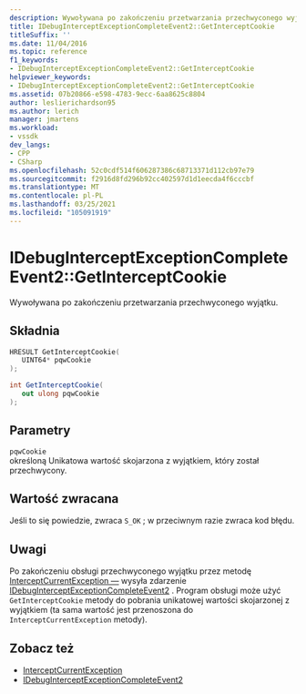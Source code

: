 ```yaml
---
description: Wywoływana po zakończeniu przetwarzania przechwyconego wyjątku.
title: IDebugInterceptExceptionCompleteEvent2::GetInterceptCookie
titleSuffix: ''
ms.date: 11/04/2016
ms.topic: reference
f1_keywords:
- IDebugInterceptExceptionCompleteEvent2::GetInterceptCookie
helpviewer_keywords:
- IDebugInterceptExceptionCompleteEvent2::GetInterceptCookie
ms.assetid: 07b20866-e598-4783-9ecc-6aa8625c8804
author: leslierichardson95
ms.author: lerich
manager: jmartens
ms.workload:
- vssdk
dev_langs:
- CPP
- CSharp
ms.openlocfilehash: 52c0cdf514f606287386c68713371d112cb97e79
ms.sourcegitcommit: f2916d8fd296b92cc402597d1d1eecda4f6cccbf
ms.translationtype: MT
ms.contentlocale: pl-PL
ms.lasthandoff: 03/25/2021
ms.locfileid: "105091919"
---
```

# <a name="idebuginterceptexceptioncompleteevent2getinterceptcookie"></a>IDebugInterceptExceptionCompleteEvent2::GetInterceptCookie
Wywoływana po zakończeniu przetwarzania przechwyconego wyjątku.

## <a name="syntax"></a>Składnia

```cpp
HRESULT GetInterceptCookie(
   UINT64* pqwCookie
);
```

```csharp
int GetInterceptCookie(
   out ulong pqwCookie
);
```

## <a name="parameters"></a>Parametry
`pqwCookie`\
określoną Unikatowa wartość skojarzona z wyjątkiem, który został przechwycony.

## <a name="return-value"></a>Wartość zwracana
 Jeśli to się powiedzie, zwraca `S_OK` ; w przeciwnym razie zwraca kod błędu.

## <a name="remarks"></a>Uwagi
 Po zakończeniu obsługi przechwyconego wyjątku przez metodę [InterceptCurrentException —](../../../extensibility/debugger/reference/idebugstackframe3-interceptcurrentexception.md) wysyła zdarzenie [IDebugInterceptExceptionCompleteEvent2](../../../extensibility/debugger/reference/idebuginterceptexceptioncompleteevent2.md) . Program obsługi może użyć `GetInterceptCookie` metody do pobrania unikatowej wartości skojarzonej z wyjątkiem (ta sama wartość jest przenoszona do `InterceptCurrentException` metody).

## <a name="see-also"></a>Zobacz też
- [InterceptCurrentException](../../../extensibility/debugger/reference/idebugstackframe3-interceptcurrentexception.md)
- [IDebugInterceptExceptionCompleteEvent2](../../../extensibility/debugger/reference/idebuginterceptexceptioncompleteevent2.md)
